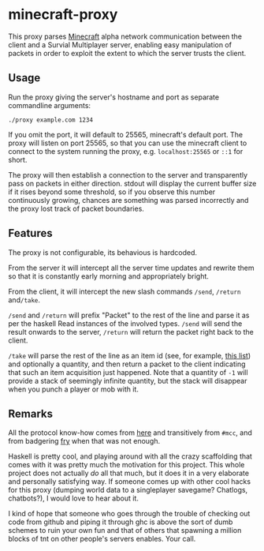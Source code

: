 minecraft-proxy
===============

This proxy parses [Minecraft][minecraft] alpha network communication between the client and
a Survial Multiplayer server, enabling easy manipulation of packets in order
to exploit the extent to which the server trusts the client.

Usage
-----

Run the proxy giving the server's hostname and port as separate commandline
arguments:

    ./proxy example.com 1234

If you omit the port, it will default to 25565, minecraft's default port. The
proxy will listen on port 25565, so that you can use the minecraft client to
connect to the system running the proxy, e.g. `localhost:25565` or `::1` for
short.

The proxy will then establish a connection to the server and transparently
pass on packets in either direction. stdout will display the current buffer
size if it rises beyond some threshold, so if you observe this number
continuously growing, chances are something was parsed incorrectly and the
proxy lost track of packet boundaries.

Features
--------

The proxy is not configurable, its behavious is hardcoded.

From the server it will intercept all the server time updates and rewrite them
so that it is constantly early morning and appropriately bright.

From the client, it will intercept the new slash commands `/send`, `/return`
and`/take`.

`/send` and `/return` will prefix "Packet" to the rest of the line
and parse it as per the haskell Read instances of the involved types. `/send`
will send the result onwards to the server, `/return` will return the packet
right back to the client.

`/take` will parse the rest of the line as an item id (see, for example, [this
list][datavalues]) and optionally a quantity, and then return a packet to the
client indicating that such an item acquisition just happened. Note that a
quantity of `-1` will provide a stack of seemingly infinite quantity, but the
stack will disappear when you punch a player or mob with it.

Remarks
-------

All the protocol know-how comes from [here][protocol] and transitively from
`#mcc`, and from badgering [fry][fry] when that was not enough.

Haskell is pretty cool, and playing around with all the crazy scaffolding that
comes with it was pretty much the motivation for this project. This whole
project does not actually *do* all that much, but it does it in a very
elaborate and personally satisfying way. If someone comes up with other cool
hacks for this proxy (dumping world data to a singleplayer savegame? Chatlogs,
chatbots?), I would love to hear about it.

I kind of hope that someone who goes through the trouble of checking out code
from github and piping it through ghc is above the sort of dumb schemes to
ruin your own fun and that of others that spawning a million blocks of tnt on
other people's servers enables. Your call.

[minecraft]: http://minecraft.net/
[datavalues]: http://www.minecraftwiki.net/images/3/33/ItemslistV110.png
[protocol]: http://mc.kev009.com/wiki/Protocol
[fry]: https://github.com/fry/Survivalist
